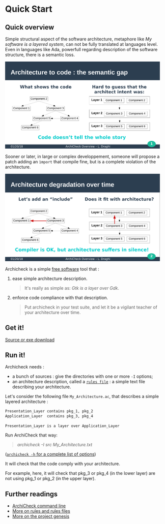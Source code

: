 Quick Start
===========

Quick overview
-------------------

Simple structural aspect of the software architecture, metaphore like _My software is a layered system_, can not be fully translated at languages level. Even in languages like Ada, powerfull regarding description of the software structure, there is a semantic loss.

![The code doesn't tell the whole story!](semantic_gap.png)

Sooner or later, in large or complex developpement, someone will propose a patch adding an `ìmport` that compile fine, but is a complete violation of the architecture.

![Architecture degradation over time](architecture_degradation.png)

Archicheck is a simple [free software](copying.md) tool that :

1. ease simple architecture description.  
   > It's really as simple as: _Gtk is a layer over Gdk_.
2. enforce code compliance with that description.  
   > Put archicheck in your test suite, and let it be a vigilant teacher of your architecture over time.

Get it!
-------

[Source or exe download](building.md)

Run it!
-------

Archicheck needs :

- a bunch of sources : give the directories with one or more `-I` options;
- an architecture description, called a [`rules file`](rules.md) : a simple text file describing your architecture.

Let's consider the following file `My_Architecture.ac`, that describes a simple layered architecture :

```
Presentation_Layer contains pkg_1, pkg_2
Application_Layer  contains pkg_3, pkg_4

Presentation_Layer is a layer over Application_Layer
```

Run ArchiCheck that way:  
> _archicheck -I src My_Architecture.txt_  

([`archicheck -h` for a complete list of options](cmd_line.md))

It will check that the code comply with your architecture.

For example, here, it will check that pkg_3 or pkg_4 (in the lower layer) are not using pkg_1 or pkg_2 (in the upper layer).


Further readings 
----------------

- [ArchiCheck command line](cmd_line.md)
- [More on rules and rules files](rules.md)
- [More on the project genesis](why.md)
